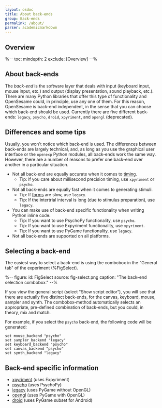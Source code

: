```yaml
---
layout: osdoc
title: About back-ends
group: Back-ends
permalink: /about/
parser: academicmarkdown
---
```


## Overview

%--
toc:
 mindepth: 2
 exclude: [Overview]
--%

## About back-ends

The *back-end* is the software layer that deals with input (keyboard input, mouse input, etc.) and output (display presentation, sound playback, etc.). There are many Python libraries that offer this type of functionality and OpenSesame could, in principle, use any one of them. For this reason, OpenSesame is back-end independent, in the sense that you can choose which back-end should be used. Currently there are five different back-ends: `legacy`, `psycho`, `droid`, `xpyriment`, and `opengl` (deprecated).

## Differences and some tips

Usually, you won't notice which back-end is used. The differences between back-ends are largely technical, and, as long as you use the graphical user interface or the `openexp` Python modules, all back-ends work the same way. However, there are a number of reasons to prefer one back-end over another in a particular situation.

- Not all back-end are equally accurate when it comes to [timing].
	- Tip: If you care about millisecond precision timing, use `xpyriment` or `psycho`.
- Not all back-ends are equally fast when it comes to generating stimuli.
	- Tip: If [forms] are slow, use `legacy`.
	- Tip: If the intertrial interval is long (due to stimulus preparation), use `legacy`.
- You can make use of back-end specific functionality when writing Python inline code.
	- Tip: If you want to use PsychoPy functionality, use `psycho`.
	- Tip: If you want to use Expyriment functionality, use `xpyriment`.
	- Tip: If you want to use PyGame functionality, use `legacy`.
- Not all back-ends are supported on all platforms.

## Selecting a back-end

The easiest way to select a back-end is using the combobox in the "General tab" of the experiment (%FigSelect).

%--
figure:
 id: FigSelect
 source: fig-select.png
 caption: "The back-end selection combobox."
--%

If you view the general script (select "Show script editor"), you will see that there are actually five distinct back-ends, for the canvas, keyboard, mouse, sampler and synth. The combobox-method automatically selects an appropriate, pre-defined combination of back-ends, but you could, in theory, mix and match.

For example, if you select the `psycho` back-end, the following code will be generated:

	set mouse_backend "psycho"
	set sampler_backend "legacy"
	set keyboard_backend "psycho"
	set canvas_backend "psycho"
	set synth_backend "legacy"

## Back-end specific information

- [xpyriment][] (uses Expyriment)
- [psycho][] (uses PsychoPy)
- [legacy][] (uses PyGame without OpenGL)
- [opengl][] (uses PyGame with OpenGL)
- [droid][] (uses PyGame subset for Android)

[inline-script]: /python/about
[legacy]: /back-ends/legacy
[opengl]: /back-ends/opengl
[xpyriment]: /back-ends/xpyriment
[psycho]: /back-ends/psycho
[droid]: /back-ends/droid
[timing]: /miscellaneous/timing
[forms]: /forms/about
